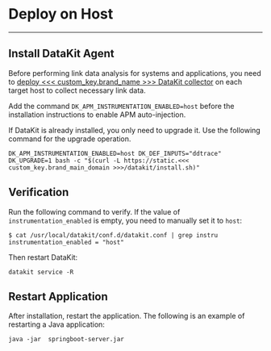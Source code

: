 # Deploy on Host
---

## Install DataKit Agent

Before performing link data analysis for systems and applications, you need to [deploy <<< custom_key.brand_name >>> DataKit collector](../../../datakit/datakit-install.md) on each target host to collect necessary link data.

Add the command `DK_APM_INSTRUMENTATION_ENABLED=host` before the installation instructions to enable APM auto-injection.

If DataKit is already installed, you only need to upgrade it. Use the following command for the upgrade operation.

```
DK_APM_INSTRUMENTATION_ENABLED=host DK_DEF_INPUTS="ddtrace" DK_UPGRADE=1 bash -c "$(curl -L https://static.<<< custom_key.brand_main_domain >>>/datakit/install.sh)"
```

## Verification

Run the following command to verify. If the value of `instrumentation_enabled` is empty, you need to manually set it to `host`:

```
$ cat /usr/local/datakit/conf.d/datakit.conf | grep instru
instrumentation_enabled = "host"
```

Then restart DataKit:

```
datakit service -R
```

## Restart Application

After installation, restart the application. The following is an example of restarting a Java application:

```
java -jar  springboot-server.jar
```
